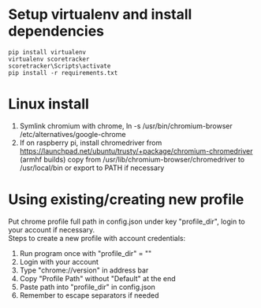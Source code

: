 # Setup virtualenv and install dependencies
```
pip install virtualenv
virtualenv scoretracker
scoretracker\Scripts\activate
pip install -r requirements.txt
```

# Linux install
1. Symlink chromium with chrome, ln -s /usr/bin/chromium-browser /etc/alternatives/google-chrome
2. If on raspberry pi, install chromedriver from https://launchpad.net/ubuntu/trusty/+package/chromium-chromedriver (armhf builds)
copy from /usr/lib/chromium-browser/chromedriver to /usr/local/bin or export to PATH if necessary

# Using existing/creating new profile
Put chrome profile full path in config.json under key "profile_dir", login to your account if necessary.\
Steps to create a new profile with account credentials:
1. Run program once with "profile_dir" = ""
2. Login with your account
3. Type "chrome://version" in address bar
4. Copy "Profile Path" without "Default" at the end
5. Paste path into "profile_dir" in config.json
6. Remember to escape separators if needed